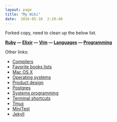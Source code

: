 ```yaml
---
layout: page
title: "My Wiki"
date:  2016-05-10  2:20:40
---
```

Forked copy, need to clean up the below list.

**[Ruby](/notes/ruby/)
&mdash; [Elixir](/notes/elixir/)
&mdash; [Vim](/notes/vim/)
&mdash; [Languages](/notes/lang/)
&mdash; [Programming](/notes/programming/)**

Other links:

* [Compilers](/notes/compilers/)
* [Favorite books lists](/notes/books/)
* [Mac OS X](/notes/osx/)
* [Operating systems](/notes/os/)
* [Product design](/notes/product-design/)
* [Postgres](/notes/postgres/)
* [Systems programming](/notes/systems-programming/)
* [Terminal shortcuts](/notes/terminal-shortcuts/)
* [Tmux](/notes/tmux/)
* [MiniTest](/notes/minitest/)
* [Jekyll](/notes/Jekyll/)
